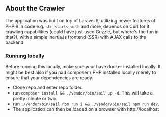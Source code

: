 ## About the Crawler

The application was built on top of Laravel 9, utilizing newer features of PHP 8 in code e.g. `str_starts_with` and more, depends on Curl 
for it crawling capabilities (could have just used Guzzle, but where's the fun in that?), with a simple inertiaJs frontend (SSR) with AJAX
calls to the backend.

### Running locally
Before running this locally, make sure your have docker installed locally. It might be best also if you had composer / PHP installed locally 
merely to ensure that your dependencies are ready.

- Clone repo and enter repo folder.
- run `composer install && ./vendor/bin/sail up -d`. This will take a pretty minute or two.
- run `./vendor/bin/sail npm run i && ./vendor/bin/sail npm run dev`.
- The application can then be loaded on a browser with http://localhost
